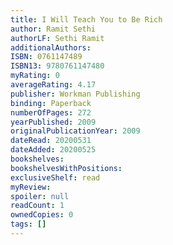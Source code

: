 ```yaml
---
title: I Will Teach You to Be Rich
author: Ramit Sethi
authorLF: Sethi Ramit
additionalAuthors: 
ISBN: 0761147489
ISBN13: 9780761147480
myRating: 0
averageRating: 4.17
publisher: Workman Publishing
binding: Paperback
numberOfPages: 272
yearPublished: 2009
originalPublicationYear: 2009
dateRead: 20200531
dateAdded: 20200525
bookshelves: 
bookshelvesWithPositions: 
exclusiveShelf: read
myReview: 
spoiler: null
readCount: 1
ownedCopies: 0
tags: []
---
```


